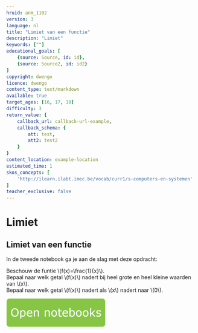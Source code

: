 ```yaml
---
hruid: anm_1102
version: 3
language: nl
title: "Limiet van een functie"
description: "Limiet"
keywords: [""]
educational_goals: [
    {source: Source, id: id}, 
    {source: Source2, id: id2}
]
copyright: dwengo
licence: dwengo
content_type: text/markdown
available: true
target_ages: [16, 17, 18]
difficulty: 3
return_value: {
    callback_url: callback-url-example,
    callback_schema: {
        att: test,
        att2: test2
    }
}
content_location: example-location
estimated_time: 1
skos_concepts: [
    'http://ilearn.ilabt.imec.be/vocab/curr1/s-computers-en-systemen'
]
teacher_exclusive: false
---
```

# Limiet

## Limiet van een functie

In de tweede notebook ga je aan de slag met deze opdracht: 

Beschouw de funtie \\(f(x)=\frac{1}{x}\\).  <br>
Bepaal naar welk getal \\(f(x)\\) nadert bij heel grote en heel kleine waarden van \\(x\\). <br>
Bepaal naar welk getal \\(f(x)\\) nadert als \\(x\\) nadert naar \\(0\\).

[![](embed/Knop.png "Knop")](https://kiks.ilabt.imec.be/jupyterhub/?id=6515 "Limiet van een functie")
